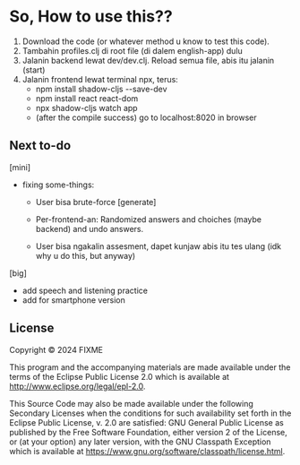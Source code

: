 # So, How to use this??
1. Download the code (or whatever method u know to test this code).
2. Tambahin profiles.clj di root file (di dalem english-app) dulu
3. Jalanin backend lewat dev/dev.clj. Reload semua file, abis itu jalanin (start)
4. Jalanin frontend lewat terminal npx, terus:
   - npm install shadow-cljs --save-dev
   - npm install react react-dom
   - npx shadow-cljs watch app
   - (after the compile success) go to localhost:8020 in browser

## Next to-do
[mini] 
- fixing some-things:
  
  - User bisa brute-force [generate]
  
  - Per-frontend-an: Randomized answers and choiches (maybe backend) and undo answers.
  
  - User bisa ngakalin assesment, dapet kunjaw abis itu tes ulang (idk why u do this, but anyway)

[big]
- add speech and listening practice 
- add for smartphone version

## License

Copyright © 2024 FIXME

This program and the accompanying materials are made available under the
terms of the Eclipse Public License 2.0 which is available at
http://www.eclipse.org/legal/epl-2.0.

This Source Code may also be made available under the following Secondary
Licenses when the conditions for such availability set forth in the Eclipse
Public License, v. 2.0 are satisfied: GNU General Public License as published by
the Free Software Foundation, either version 2 of the License, or (at your
option) any later version, with the GNU Classpath Exception which is available
at https://www.gnu.org/software/classpath/license.html.








